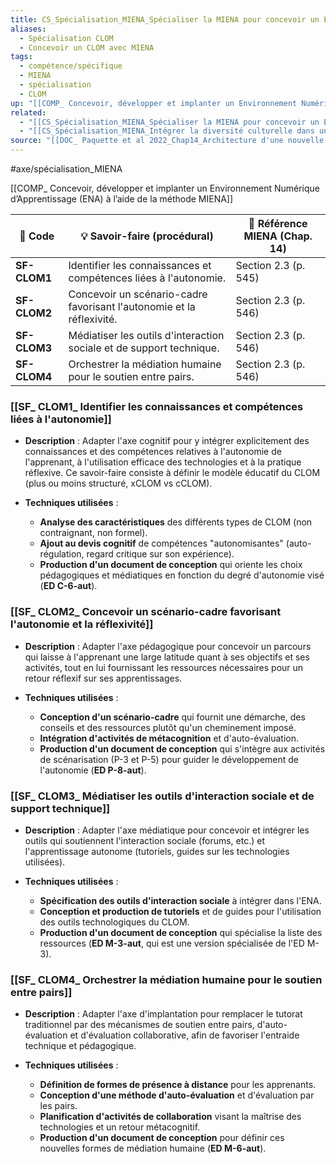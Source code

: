 ```yaml
---
title: CS_Spécialisation_MIENA_Spécialiser la MIENA pour concevoir un ENA autonome (CLOM)
aliases:
  - Spécialisation CLOM
  - Concevoir un CLOM avec MIENA
tags:
  - compétence/spécifique
  - MIENA
  - spécialisation
  - CLOM
up: "[[COMP_ Concevoir, développer et implanter un Environnement Numérique d’Apprentissage (ENA) à l’aide de la méthode MIENA]]"
related:
  - "[[CS_Spécialisation_MIENA_Spécialiser la MIENA pour concevoir un Environnement d’Apprentissage Intelligent (EIA)]]"
  - "[[CS_Spécialisation_MIENA_Intégrer la diversité culturelle dans un ENA]]"
source: "[[DOC_ Paquette et al 2022_Chap14_Architecture d'une nouvelle méthode d'ingénierie des ENA_ MIENA]]"
---
```


#axe/spécialisation_MIENA

[[COMP_ Concevoir, développer et implanter un Environnement Numérique d’Apprentissage (ENA) à l’aide de la méthode MIENA]]

| 🔢 Code | 💡 Savoir-faire (procédural) | 📘 Référence MIENA (Chap. 14) |
| --- | --- | --- |
| **SF-CLOM1** | Identifier les connaissances et compétences liées à l'autonomie. | Section 2.3 (p. 545) |
| **SF-CLOM2** | Concevoir un scénario-cadre favorisant l'autonomie et la réflexivité. | Section 2.3 (p. 546) |
| **SF-CLOM3** | Médiatiser les outils d'interaction sociale et de support technique. | Section 2.3 (p. 546) |
| **SF-CLOM4** | Orchestrer la médiation humaine pour le soutien entre pairs. | Section 2.3 (p. 546) |

### [[SF_ CLOM1_ Identifier les connaissances et compétences liées à l'autonomie]]

- **Description** :
  Adapter l'axe cognitif pour y intégrer explicitement des connaissances et des compétences relatives à l'autonomie de l'apprenant, à l'utilisation efficace des technologies et à la pratique réflexive. Ce savoir-faire consiste à définir le modèle éducatif du CLOM (plus ou moins structuré, xCLOM vs cCLOM).

- **Techniques utilisées** :
  - **Analyse des caractéristiques** des différents types de CLOM (non contraignant, non formel).
  - **Ajout au devis cognitif** de compétences "autonomisantes" (auto-régulation, regard critique sur son expérience).
  - **Production d'un document de conception** qui oriente les choix pédagogiques et médiatiques en fonction du degré d'autonomie visé (**ED C-6-aut**).

### [[SF_ CLOM2_ Concevoir un scénario-cadre favorisant l'autonomie et la réflexivité]]

- **Description** :
  Adapter l'axe pédagogique pour concevoir un parcours qui laisse à l'apprenant une large latitude quant à ses objectifs et ses activités, tout en lui fournissant les ressources nécessaires pour un retour réflexif sur ses apprentissages.

- **Techniques utilisées** :
  - **Conception d'un scénario-cadre** qui fournit une démarche, des conseils et des ressources plutôt qu'un cheminement imposé.
  - **Intégration d'activités de métacognition** et d'auto-évaluation.
  - **Production d'un document de conception** qui s'intègre aux activités de scénarisation (P-3 et P-5) pour guider le développement de l'autonomie (**ED P-8-aut**).

### [[SF_ CLOM3_ Médiatiser les outils d'interaction sociale et de support technique]]

- **Description** :
  Adapter l'axe médiatique pour concevoir et intégrer les outils qui soutiennent l'interaction sociale (forums, etc.) et l'apprentissage autonome (tutoriels, guides sur les technologies utilisées).

- **Techniques utilisées** :
  - **Spécification des outils d'interaction sociale** à intégrer dans l'ENA.
  - **Conception et production de tutoriels** et de guides pour l'utilisation des outils technologiques du CLOM.
  - **Production d'un document de conception** qui spécialise la liste des ressources (**ED M-3-aut**, qui est une version spécialisée de l'ED M-3).

### [[SF_ CLOM4_ Orchestrer la médiation humaine pour le soutien entre pairs]]

- **Description** :
  Adapter l'axe d'implantation pour remplacer le tutorat traditionnel par des mécanismes de soutien entre pairs, d'auto-évaluation et d'évaluation collaborative, afin de favoriser l'entraide technique et pédagogique.

- **Techniques utilisées** :
  - **Définition de formes de présence à distance** pour les apprenants.
  - **Conception d'une méthode d'auto-évaluation** et d'évaluation par les pairs.
  - **Planification d'activités de collaboration** visant la maîtrise des technologies et un retour métacognitif.
  - **Production d'un document de conception** pour définir ces nouvelles formes de médiation humaine (**ED M-6-aut**).